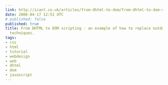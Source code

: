 ```yaml
---
link: http://icant.co.uk/articles/from-dhtml-to-dom/from-dhtml-to-dom-scripting.html
date: 2006-04-17 12:51 UTC
# published: false
published: true
title: From DHTML to DOM scripting - an example of how to replace outdated JavaScript
  techniques.
tags:
- css
- html
- tutorial
- webdesign
- web
- dhtml
- dom
- javascript
---
```



